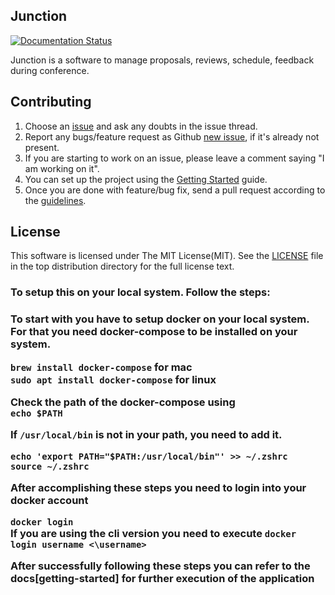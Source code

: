 Junction
---

[![Documentation Status](https://readthedocs.org/projects/in-junction/badge/?version=latest)](https://in-junction.readthedocs.io/en/latest/?badge=latest)

Junction is a software to manage proposals, reviews, schedule, feedback during conference.

Contributing
------------

1. Choose an [issue][issue-list] and ask any doubts in the issue thread.
2. Report any bugs/feature request as Github [new issue][new-issue], if it's already not present.
3. If you are starting to work on an issue, please leave a comment saying "I am working on it".
4. You can set up the project using the [Getting Started][getting-started] guide.
5. Once you are done with feature/bug fix, send a pull request according to the [guidelines][guidelines].

[issue-list]: https://github.com/pythonindia/junction/issues/
[new-issue]: https://github.com/pythonindia/junction/issues/new
[guidelines]: .github/CONTRIBUTING.rst
[getting-started]: https://in-junction.readthedocs.io/en/latest/development/getting-started.html

License
-------

This software is licensed under The MIT License(MIT). See the [LICENSE][LICENSE] file in the top distribution directory for the full license text.

[LICENSE]: https://github.com/pythonindia/junction/blob/master/LICENSE


<h3>To setup this on your local system. Follow the steps: <h3>
<p>To start with you have to setup docker on your local system. For that you need docker-compose to be installed on your system.</p>
<p><code>brew install docker-compose</code> for mac<br>
<code>sudo apt install docker-compose</code> for linux<br>
</p>
<p>Check the path of the docker-compose using<br><code>echo $PATH</code></p>
<p>If <code>/usr/local/bin</code> is not in your path, you need to add it.<br><pre><code>echo 'export PATH="$PATH:/usr/local/bin"' >> ~/.zshrc
source ~/.zshrc</code></pre></p>
<p>After accomplishing these steps you need to login into your docker account</p>
<p><code>docker login</code><br>If you are using the cli version you need to execute <code>docker login username <\username></code></p>
<p>After successfully following these steps you can refer to the docs[getting-started] for further execution of the application</p>






